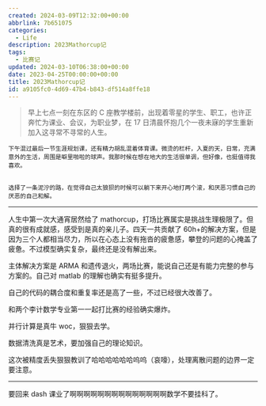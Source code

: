 ```yaml
---
created: 2024-03-09T12:32:00+00:00
abbrlink: 7b651075
categories:
  - Life
description: 2023Mathorcup记
tags:
  - 比赛记
updated: 2024-03-10T06:38:00+00:00
date: 2023-04-25T00:00:00+00:00
title: 2023Mathorcup记
id: a9105fc0-4d69-47b4-b843-df514a8ffe18
---
```


> 早上七点一刻在东区的 C 座教学楼前，出现着零星的学生、职工，也许正奔忙为课业、会议，为职业梦，在 17 日清晨怀抱几个一夜未寐的学生重新加入这寻常不寻常的人生。

    下午混过最后一节生涯规划课，还有精力胡乱混着体育课。微烫的栏杆，入夏的天，日常，充满意外的生活，周围是噼里啪啦的球声。我那时候在想在地大的生活很单调，但好像，也挺值得我喜欢。


    选择了一条泥泞的路，在觉得自己太狼狈的时候可以躺下来开心地打两个滚，和厌恶习惯自己的厌恶的自己和解。

---

人生中第一次大通宵居然给了 mathorcup，打场比赛属实是挑战生理极限了。但真的很有成就感，感受到是真的亲儿子。四天一共贡献了 60h+的解决方案，但是因为三个人都相当尽力，所以在心态上没有拖沓的疲惫感，攀登的问题的心掩盖了疲惫。不过模型确实复杂，最终还是没有解出来。

主体解决方案是 ARMA 和遗传退火，两场比赛，能说自己还是有能力完整的参与方案的。自己对 matlab 的理解也确实有挺多提升。

自己的代码的耦合度和重复率还是高了一些，不过已经很大改善了。

和两个李计数学专业第一一起打比赛的经验确实爆炸。

并行计算是真牛 woc，狠狠去学。

数据清洗真是艺术，要加强自己的理论知识。

这次被精度丢失狠狠教训了哈哈哈哈哈哈呜呜（哀嚎），处理离散问题的边界一定要注意。

---

要回来 dash 课业了啊啊啊啊啊啊啊啊啊啊啊啊啊啊数学不要挂科了。
